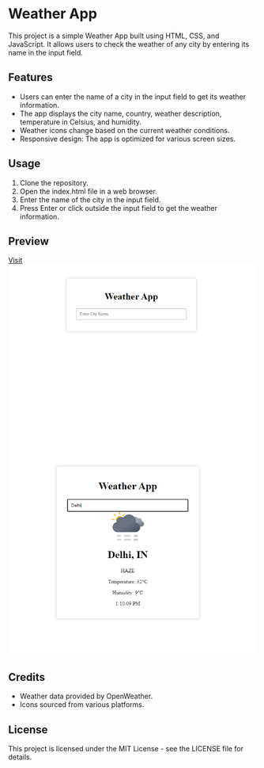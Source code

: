 # Weather App
This project is a simple Weather App built using HTML, CSS, and JavaScript. It allows users to check the weather of any city by entering its name in the input field.

## Features
- Users can enter the name of a city in the input field to get its weather information.
- The app displays the city name, country, weather description, temperature in Celsius, and humidity.
- Weather icons change based on the current weather conditions.
- Responsive design: The app is optimized for various screen sizes.

## Usage
1. Clone the repository.
2. Open the index.html file in a web browser.
3. Enter the name of the city in the input field.
4. Press Enter or click outside the input field to get the weather information.

## Preview
[Visit](https://checking-weather-status.netlify.app/)
![Weather App Preview](Preview1.png)
![Weather App Preview](Preview2.png)

## Credits
- Weather data provided by OpenWeather.
- Icons sourced from various platforms.

## License
This project is licensed under the MIT License - see the LICENSE file for details.